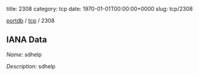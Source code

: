 title: 2308
category: tcp
date: 1970-01-01T00:00:00+0000
slug: tcp/2308

[portdb](/) / [tcp](/category/tcp.html) / 2308


## IANA Data

_Name:_ sdhelp

_Description:_ sdhelp

